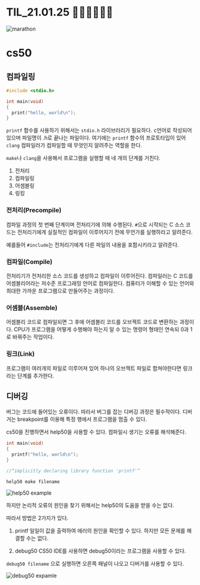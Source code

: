 # TIL_21.01.25 🏃🏽‍♂️🏃🏽‍♂️

<img src="https://media.vlpt.us/images/kdo0129/post/29ca955c-708b-4ed6-8e6d-8384dd9bc755/marathon-3753907_960_720.jpg" alt="marathon" />

# cs50

## 컴파일링

```c
#include <stdio.h>

int main(void)
{
  print("hello, world\n");
}
```

`printf` 함수를 사용하기 위해서는 `stdio.h` 라이브러리가 필요하다.
c언어로 작성되어 있으며 파일명이 .h로 끝나는 파일이다.
여기에는 `printf` 함수의 프로토타입이 있어 `clang` 컴파일러가 컴파일할 때 무엇인지 알려주는 역할을 한다.

`make`나 `clang`을 사용해서 프로그램을 실행할 때 네 개의 단계를 거친다.

1. 전처리
2. 컴파일링
3. 어셈블링
4. 링킹

### 전처리(Precompile)

컴파일 과정의 첫 번째 단계이며 전처리기에 의해 수행된다.
`#`으로 시작되는 C 소스 코드는 전처리기에게 실질적인 컴파일이 이루어지기 전에 무언가를 실행하라고 알려준다.

예를들어 `#include`는 전처리기에게 다른 파일의 내용을 포함시키라고 알려준다.

### 컴파일(Compile)

전처리기가 전처리한 소스 코드를 생성하고 컴파일이 이루어진다.
컴파일러는 C 코드를 어셈블리어라는 저수준 프로그래밍 언어로 컴파일한다.
컴퓨터가 이해할 수 있는 언어와 최대한 가까운 프로그램으로 만들어주는 과정이다.

### 어셈블(Assemble)

어셈블리 코드로 컴파일되면 그 후에 어셈블리 코드를 오브젝트 코드로 변환하는 과정이다. CPU가 프로그램을 어떻게 수행해야 하는지 알 수 있는 명령어 형태인 연속되 0과 1로 바꿔주는 작업이다.

### 링크(Link)

프로그램이 여러개의 파일로 이루어져 있어 하나의 오브젝트 파일로 합쳐야한다면 링크라는 단계를 추가한다.

## 디버깅

버그는 코드에 들어있는 오류이다. 따라서 버그를 잡는 디버깅 과정은 필수적이다. 디버거는 breakpoint를 이용해 특정 행에서 프로그램을 멈출 수 있다.

cs50을 진행하면서 help50을 사용할 수 있다. 컴파일시 생기는 오류를 해석해준다.

```c
int main(void)
{
  printf("hello, world\n");
}

//“implicitly declaring library function 'printf'”
```

`help50 make filename`

![help50 example](https://images.velog.io/images/kdo0129/post/29780b24-a367-4362-b158-ce20e982ffb3/image.png)

하지만 논리적 오류의 원인을 찾기 위해서는 help50의 도움을 받을 수는 없다.

따라서 방법은 2가지가 있다.

1. printf
   일일이 값을 출력하여 에러의 원인을 확인할 수 있다. 하지만 모든 문제를 해결할 수는 없다.

2. debug50
   CS50 IDE를 사용하면 debug50이라는 프로그램을 사용할 수 있다.

`debug50 filename` 으로 실행하면 오른쪽 패널이 나오고 디버거를 사용할 수 있다.

![debug50 expamle](https://images.velog.io/images/kdo0129/post/c4a3485c-ea48-46a4-af35-34d57c0b80d9/image.png)

